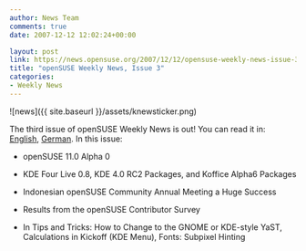 ```yaml
---
author: News Team
comments: true
date: 2007-12-12 12:02:24+00:00

layout: post
link: https://news.opensuse.org/2007/12/12/opensuse-weekly-news-issue-3/
title: "openSUSE Weekly News, Issue 3"
categories:
- Weekly News
---
```



![news]({{ site.baseurl }}/assets/knewsticker.png)

The third issue of openSUSE Weekly News is out! You can read it in: [English](http://en.opensuse.org/OpenSUSE_Weekly_News/3), [German](http://de.opensuse.org/OpenSUSE-Wochenschau/3). In this issue:




	
  * openSUSE 11.0 Alpha 0


	
  * KDE Four Live 0.8, KDE 4.0 RC2 Packages, and Koffice Alpha6 Packages


	
  * Indonesian openSUSE Community Annual Meeting a Huge Success


	
  * Results from the openSUSE Contributor Survey


	
  * In Tips and Tricks: How to Change to the GNOME or KDE-style YaST, Calculations in Kickoff (KDE Menu), Fonts: Subpixel Hinting
